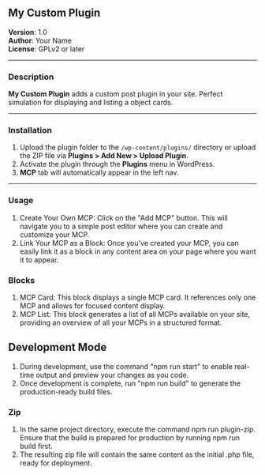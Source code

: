 ## My Custom Plugin

**Version**: 1.0  
**Author**: Your Name  
**License**: GPLv2 or later

---

### Description

**My Custom Plugin** adds a custom post plugin in your site. Perfect simulation for displaying and listing a object cards.

---

### Installation

1. Upload the plugin folder to the `/wp-content/plugins/` directory or upload the ZIP file via **Plugins > Add New > Upload Plugin**.
2. Activate the plugin through the **Plugins** menu in WordPress.
3. **MCP** tab will automatically appear in the left nav.

---

### Usage

1. Create Your Own MCP: Click on the "Add MCP" button. This will navigate you to a simple post editor where you can create and customize your MCP.
2. Link Your MCP as a Block: Once you’ve created your MCP, you can easily link it as a block in any content area on your page where you want it to appear.

### Blocks

1. MCP Card: This block displays a single MCP card. It references only one MCP and allows for focused content display.
2. MCP List: This block generates a list of all MCPs available on your site, providing an overview of all your MCPs in a structured format.

## Development Mode

1. During development, use the command "npm run start" to enable real-time output and preview your changes as you code.
2. Once development is complete, run "npm run build" to generate the production-ready build files.

### Zip

1. In the same project directory, execute the command npm run plugin-zip. Ensure that the build is prepared for production by running npm run build first.
2. The resulting zip file will contain the same content as the initial .php file, ready for deployment.
